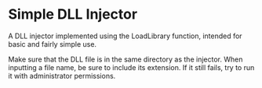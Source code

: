 # Simple DLL Injector

A DLL injector implemented using the LoadLibrary function, intended for basic and fairly simple use.

Make sure that the DLL file is in the same directory as the injector. When inputting a file name, be sure to include its extension.
If it still fails, try to run it with administrator permissions.
